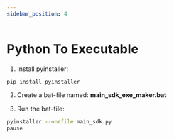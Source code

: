 ```yaml
---
sidebar_position: 4
---
```


# Python To Executable

1. Install pyinstaller:
```bash
pip install pyinstaller
```

2. Create a bat-file named: **main_sdk_exe_maker.bat**

3. Run the bat-file:
```bash title="main_sdk_exe_maker.bat"
pyinstaller --onefile main_sdk.py
pause
```
